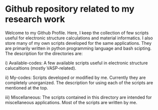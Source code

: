 # Github repository related to my research work

Welcome to my Github Profile. Here, I keep the collection of few scripts useful for electronic structure calculations and material informatics. I also store many of my own scripts developed for the same applications. They are primarily written in python programming language and bash scipting. The description for the directories are:

i) Available-codes: A few available scripts useful in electronic structure calucaltions (mostly VASP-related).

ii) My-codes: Scripts developed or modified by me. Currently they are completely unorganized. The description for using each of the scripts are mentioned at the top.

iii) Miscellaneous: The scripts contained in this directory are intended for miscellaneous applications. Most of the scripts are written by me.